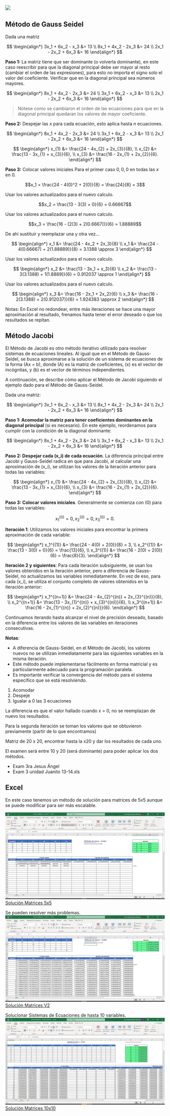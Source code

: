 ![](https://assets.tivadardanka.com/2022_matrix_multiplication_def_06_5b6eef41ea.png)

## Método de Gauss Seidel

Dada una matriz

$$
\begin{align*}
3x_1 + 6x_2 - x_3 &= 13 \\
8x_1 + 4x_2 - 2x_3 &= 24 \\
2x_1 - 2x_2 + 6x_3 &= 16
\end{align*}
$$

**Paso 1:** La matriz tiene que ser dominante (o volverla dominante), en este caso reescribir para que la diagonal principal debe ser mayor al resto (cambiar el orden de las expresiones), para esto no importa el signo solo el valor del coeficiente.
Verificar que en la diagonal principal sea números mayores.

$$
\begin{align*}
8x_1 + 4x_2 - 2x_3 &= 24 \\
3x_1 + 6x_2 - x_3 &= 13 \\
2x_1 - 2x_2 + 6x_3 &= 16
\end{align*}
$$

>Nótese como se cambiaron el orden de las ecuaciones para que en la diagonal principal quedaran los valores de mayor coeficiente.

**Paso 2:** Despejar las $x$ para cada ecuación, esto aplica hasta $n$ ecuaciones.

$$
\begin{align*}
8x_1 + 4x_2 - 2x_3 &= 24 \\
3x_1 + 6x_2 - x_3 &= 13 \\
2x_1 - 2x_2 + 6x_3 &= 16
\end{align*}
$$

$$
\begin{align*}
x_{1} &= \frac{24 - 4x_{2} + 2x_{3}}{8}, \\
x_{2} &= \frac{13 - 3x_{1} + x_{3}}{6}, \\
x_{3} &= \frac{16 - 2x_{1} + 2x_{2}}{6}.
\end{align*}
$$

**Paso 3:** Colocar valores iniciales
Para el primer caso $0, 0, 0$ en todas las $x$ en $0$.

$$x_1 = \frac{24 - 4(0)^2 + 2(0)}{8} = \frac{24}{8} = 3$$

Usar los valores actualizados para el nuevo calculo.

$$x_2 = \frac{13 - 3(3) + 0}{6} = 0.66667$$

Usar los valores actualizados para el nuevo calculo.

$$x_3 = \frac{16 - (2(3) + 2(0.6667))}{6} = 1.88889$$


De ahí sustituir y reemplazar una y otra vez...

$$
\begin{align*}
x_1 &= \frac{24 - 4x_2 + 2x_3}{8} \\
x_1 &= \frac{24 - 4(0.66667) + 2(1.88889)}{8} = 3.1388 \approx 3
\end{align*}
$$

Usar los valores actualizados para el nuevo calculo.

$$
\begin{align*}
x_2 &= \frac{13 - 3x_1 + x_3}{6} \\
x_2 &= \frac{13 - 3(3.1388) + 1(1.8889)}{6} = 0.912037 \approx 1
\end{align*}
$$

Usar los valores actualizados para el nuevo calculo.

$$
\begin{align*}
x_3 &= \frac{16 - 2x_1 + 2x_2}{6} \\
x_3 &= \frac{16 - 2(3.1388) + 2(0.912037)}{6} = 1.924383 \approx 2
\end{align*}
$$

Notas: En Excel no redondear, entre más iteraciones se hace una mayor aproximación al resultado, frenamos hasta tener el error deseado o que los resultados se repitan.

## Método Jacobi

El Método de Jacobi es otro método iterativo utilizado para resolver sistemas de ecuaciones lineales. Al igual que en el Método de Gauss-Seidel, se busca aproximarse a la solución de un sistema de ecuaciones de la forma \(Ax = b\), donde \(A\) es la matriz de coeficientes, \(x\) es el vector de incógnitas, y \(b\) es el vector de términos independientes.

A continuación, se describe cómo aplicar el Método de Jacobi siguiendo el ejemplo dado para el Método de Gauss-Seidel.

Dada una matriz:

$$
\begin{align*}
3x_1 + 6x_2 - x_3 &= 13 \\
8x_1 + 4x_2 - 2x_3 &= 24 \\
2x_1 - 2x_2 + 6x_3 &= 16
\end{align*}
$$

**Paso 1: Acomodar la matriz para tener coeficientes dominantes en la diagonal principal** (si es necesario). En este ejemplo, reordenamos para cumplir con la condición de la diagonal dominante:

$$
\begin{align*}
8x_1 + 4x_2 - 2x_3 &= 24 \\
3x_1 + 6x_2 - x_3 &= 13 \\
2x_1 - 2x_2 + 6x_3 &= 16
\end{align*}
$$

**Paso 2: Despejar cada \(x_i\) de cada ecuación**. La diferencia principal entre Jacobi y Gauss-Seidel radica en que para Jacobi, al calcular una aproximación de \(x_i\), se utilizan los valores de la iteración anterior para todas las variables:

$$
\begin{align*}
x_{1} &= \frac{24 - 4x_{2} + 2x_{3}}{8}, \\
x_{2} &= \frac{13 - 3x_{1} + x_{3}}{6}, \\
x_{3} &= \frac{16 - 2x_{1} + 2x_{2}}{6}.
\end{align*}
$$

**Paso 3: Colocar valores iniciales**. Generalmente se comienza con \(0\) para todas las variables:

$$
x_1^{(0)} = 0, x_2^{(0)} = 0, x_3^{(0)} = 0.
$$

**Iteración 1**:
Utilizamos los valores iniciales para encontrar la primera aproximación de cada variable:

$$
\begin{align*}
x_1^{(1)} &= \frac{24 - 4(0) + 2(0)}{8} = 3, \\
x_2^{(1)} &= \frac{13 - 3(0) + 0}{6} = \frac{13}{6}, \\
x_3^{(1)} &= \frac{16 - 2(0) + 2(0)}{6} = \frac{8}{3}.
\end{align*}
$$

**Iteración 2 y siguientes**:
Para cada iteración subsiguiente, se usan los valores obtenidos en la iteración anterior, pero a diferencia de Gauss-Seidel, no actualizamos las variables inmediatamente. En vez de eso, para cada \(x_i\), se utiliza el conjunto completo de valores obtenidos en la iteración anterior:

$$
\begin{align*}
x_1^{(n+1)} &= \frac{24 - 4x_{2}^{(n)} + 2x_{3}^{(n)}}{8}, \\
x_2^{(n+1)} &= \frac{13 - 3x_{1}^{(n)} + x_{3}^{(n)}}{6}, \\
x_3^{(n+1)} &= \frac{16 - 2x_{1}^{(n)} + 2x_{2}^{(n)}}{6}.
\end{align*}
$$

Continuamos iterando hasta alcanzar el nivel de precisión deseado, basado en la diferencia entre los valores de las variables en iteraciones consecutivas.

**Notas**:
- A diferencia de Gauss-Seidel, en el Método de Jacobi, los valores nuevos no se utilizan inmediatamente para las siguientes variables en la misma iteración.
- Este método puede implementarse fácilmente en forma matricial y es particularmente adecuado para la programación paralela.
- Es importante verificar la convergencia del método para el sistema específico que se está resolviendo.


1. Acomodar
2. Despeje
3. Igualar a 0 las 3 ecuaciones

La diferencia es que el valor hallado cuando x = 0, no se reemplazan de nuevo los resultados.

Para la segunda iteración se toman los valores que se obtuvieron previamente (partir de lo que encontramos)

Matriz de 20 x 20, encontrar hasta la x20 y dar los resultados de cada uno.

El examen será entre 10 y 20 (será dominante) para poder aplicar los dos métodos.

- Exam 3ra Jesus Ángel
- Exam 3 unidad Juanito 13-14.xls
## Excel
En este caso tenemos un método de solución para matrices de $5x5$ aunque se puede modificar para ser más escalable.

![](/adjuntos/Pasted%20image%2020240312213651.png)
[Solución Matrices 5x5](/adjuntos/Solucion%20Matrices%20-%20GS%205X5%2010X10%20v1.xlsx)

Se pueden resolver más problemas.
![](/adjuntos/Pasted%20image%2020240312215749.png)
[Solución Matrices V2](/adjuntos/Solucion%20Matrices%20-%20GS%20V2%20E2.xlsx)

Solucionar Sistemas de Ecuaciones de hasta $10$ variables.
![](/adjuntos/Pasted%20image%2020240313200351.png)
[Solución Matrices 10x10](/adjuntos/Solucion%20Matrices%20-%20GS%205X5%2010X10%20v1.xlsx)